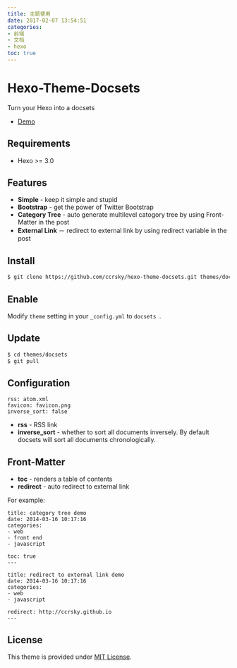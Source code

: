 ```yaml
---
title: 主题使用
date: 2017-02-07 13:54:51
categories:
- 前端
- 文档
- hexo
toc: true
---
```


Hexo-Theme-Docsets
===

Turn your Hexo into a docsets

* [Demo](http://ccrsky.github.io/hexo-theme-docsets/)


## Requirements ##

* Hexo >= 3.0

## Features ##

* **Simple** - keep it simple and stupid
* **Bootstrap** - get the power of Twitter Bootstrap
* **Category Tree** - auto generate multilevel catogory tree by using Front-Matter in the post
* **External Link** － redirect to external link by using redirect variable in the post



## Install ##

``` sh
$ git clone https://github.com/ccrsky/hexo-theme-docsets.git themes/docsets
```


## Enable ##

Modify `theme` setting in your `_config.yml` to `docsets `.

## Update ##

``` sh
$ cd themes/docsets
$ git pull
```

## Configuration ##

```
rss: atom.xml
favicon: favicon.png
inverse_sort: false
```

* **rss** - RSS link
* **inverse_sort** - whether to sort all documents inversely. By default docsets will sort all documents chronologically.


## Front-Matter ##

* **toc** - renders a table of contents
* **redirect** - auto redirect to external link

For example:

```
title: category tree demo
date: 2014-03-16 10:17:16
categories:
- web
- front end
- javascript

toc: true
---
```


```
title: redirect to external link demo
date: 2014-03-16 10:17:16
categories:
- web
- javascript

redirect: http://ccrsky.github.io
---
```


## License ##

This theme is provided under [MIT License](http://opensource.org/licenses/MIT).
